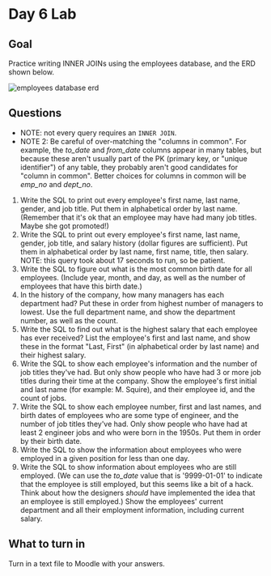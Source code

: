 # Day 6 Lab
## Goal
Practice writing INNER JOINs using the employees database, and the ERD shown below.

![employees database erd](https://github.com/megansquire/CSC301Fall2018/blob/master/images/day6lab.1.png)

## Questions
* NOTE: not every query requires an `INNER JOIN`. 
* NOTE 2: Be careful of over-matching the "columns in common". For example, the *to_date* and *from_date* columns appear in many tables, but because these aren't usually part of the PK (primary key, or "unique identifier") of any table, they probably aren't good candidates for "column in common". Better choices for columns in common will be *emp_no* and *dept_no*.

1. Write the SQL to print out every employee's first name, last name, gender, and job title. Put them in alphabetical order by last name. (Remember that it's ok that an employee may have had many job titles. Maybe she got promoted!) 
2. Write the SQL to print out every employee's first name, last name, gender, job title, and salary history (dollar figures are sufficient). Put them in alphabetical order by last name, first name, title, then salary. NOTE: this query took about 17 seconds to run, so be patient. 
3. Write the SQL to figure out what is the most common birth date for all employees. (Include year, month, and day, as well as the number of employees that have this birth date.)
4. In the history of the company, how many managers has each department had? Put these in order from highest number of managers to lowest. Use the full department name, and show the department number, as well as the count.
5. Write the SQL to find out what is the highest salary that each employee has ever received? List the employee's first and last name, and show these in the format "Last, First" (in alphabetical order by last name) and their highest salary.
6. Write the SQL to show each employee's information and the number of job titles they've had. But only show people who have had 3 or more job titles during their time at the company. Show the employee's first initial and last name (for example: M. Squire), and their employee id, and the count of jobs.
7. Write the SQL to show each employee number, first and last names, and birth dates of employees who are some type of engineer, and the number of job titles they've had. Only show people who have had at least 2 engineer jobs and who were born in the 1950s. Put them in order by their birth date.
8. Write the SQL to show the information about employees who were employed in a given position for less than one day.
9. Write the SQL to show information about employees who are still employed. (We can use the *to_date* value that is '9999-01-01' to indicate that the employee is still employed, but this seems like a bit of a hack. Think about how the designers *should* have implemented the idea that an employee is still employed.) Show the employees' current department and all their employment information, including current salary.

## What to turn in
Turn in a text file to Moodle with your answers.
